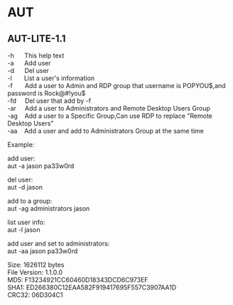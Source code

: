 # AUT
AUT-LITE-1.1
-----------------------------------------------
-h    &nbsp;&nbsp;&nbsp;&nbsp;This help text    
-a    &nbsp; &nbsp;&nbsp;&nbsp;Add user   
-d    &nbsp;&nbsp;&nbsp;&nbsp;&nbsp;Del user  
-l    &nbsp; &nbsp;&nbsp;&nbsp;&nbsp;List a user's information  
-f    &nbsp; &nbsp;Add a user to Admin and RDP group that username is POPYOU$,and password is Rock@#!you$   
-fd   &nbsp; &nbsp;&nbsp;Del user that add by -f  
-ar   &nbsp;&nbsp;&nbsp;&nbsp;Add a user to Administrators and Remote Desktop Users Group  
-ag   &nbsp; &nbsp;Add a user to a Specific Group,Can use RDP to replace "Remote Desktop Users"  
-aa   &nbsp; &nbsp;Add a user and add to Administrators Group at the same time  

Example:

add user:  
aut -a jason pa33w0rd

del user:  
aut -d jason

add to a group:  
aut -ag administrators jason

list user info:  
aut -l jason

add user and set to administrators:  
aut -aa jason pa33w0rd


 
Size: 1626112 bytes  
File Version: 1.1.0.0  
MD5: F13234921CC60460D18343DCD6C973EF  
SHA1: ED266380C12EAA582F919417695F557C3907AA1D  
CRC32: 06D304C1  
